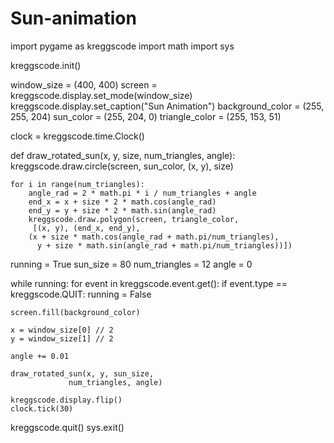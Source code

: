 # Sun-animation
import pygame as kreggscode
import math
import sys

kreggscode.init()

window_size = (400, 400)
screen = kreggscode.display.set_mode(window_size)
kreggscode.display.set_caption("Sun Animation")
background_color = (255, 255, 204)
sun_color = (255, 204, 0)
triangle_color = (255, 153, 51)

clock = kreggscode.time.Clock()

def draw_rotated_sun(x, y, size, num_triangles, angle):
    kreggscode.draw.circle(screen, sun_color, (x, y), size)

    for i in range(num_triangles):
        angle_rad = 2 * math.pi * i / num_triangles + angle
        end_x = x + size * 2 * math.cos(angle_rad)
        end_y = y + size * 2 * math.sin(angle_rad)
        kreggscode.draw.polygon(screen, triangle_color,
         [(x, y), (end_x, end_y), 
        (x + size * math.cos(angle_rad + math.pi/num_triangles),
          y + size * math.sin(angle_rad + math.pi/num_triangles))])

running = True
sun_size = 80
num_triangles = 12
angle = 0

while running:
    for event in kreggscode.event.get():
        if event.type == kreggscode.QUIT:
            running = False

    screen.fill(background_color)

    x = window_size[0] // 2
    y = window_size[1] // 2

    angle += 0.01

    draw_rotated_sun(x, y, sun_size,
                 num_triangles, angle)

    kreggscode.display.flip()
    clock.tick(30)

kreggscode.quit()
sys.exit()

